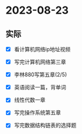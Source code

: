 # 2023-08-23

## 实际
- [x] 看计算机网络ip地址视频
- [x] 写完计算机网络第三章
- [x] 李林880写第五章(2/5)
- [x] 英语阅读一篇，背单词
- [x] 线性代数一章
- [x] 写完操作系统第五章
- [x] 写完数据结构链表的选择题  

